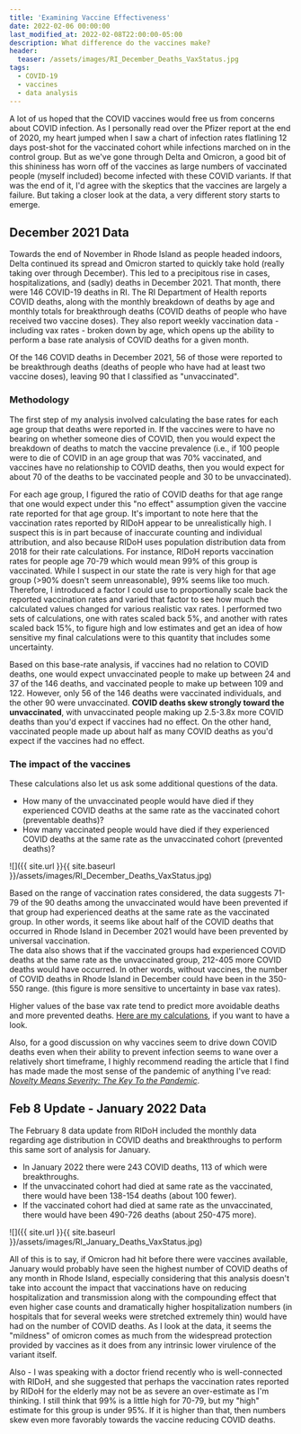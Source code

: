 ```yaml
---
title: 'Examining Vaccine Effectiveness'
date: 2022-02-06 00:00:00
last_modified_at: 2022-02-08T22:00:00-05:00
description: What difference do the vaccines make?
header:
  teaser: /assets/images/RI_December_Deaths_VaxStatus.jpg
tags:
  - COVID-19
  - vaccines
  - data analysis
---
```

A lot of us hoped that the COVID vaccines would free us from concerns about COVID infection.  As I personally read over the Pfizer report at the end of 2020, my heart jumped when I saw a chart of infection rates flatlining 12 days post-shot for the vaccinated cohort while infections marched on in the control group.  But as we've gone through Delta and Omicron, a good bit of this shininess has worn off of the vaccines as large numbers of vaccinated people (myself included) become infected with these COVID variants.  If that was the end of it, I'd agree with the skeptics that the vaccines are largely a failure.  But taking a closer look at the data, a very different story starts to emerge.

## December 2021 Data
Towards the end of November in Rhode Island as people headed indoors, Delta continued its spread and Omicron started to quickly take hold (really taking over through December).  This led to a precipitous rise in cases, hospitalizations, and (sadly) deaths in December 2021.  That month, there were 146 COVID-19 deaths in RI.  The RI Department of Health reports COVID deaths, along with the monthly breakdown of deaths by age and monthly totals for breakthrough deaths (COVID deaths of people who have received two vaccine doses).  They also report weekly vaccination data - including vax rates - broken down by age, which opens up the ability to perform a base rate analysis of COVID deaths for a given month.

Of the 146 COVID deaths in December 2021, 56 of those were reported to be breakthrough deaths (deaths of people who have had at least two vaccine doses), leaving 90 that I classified as "unvaccinated".

### Methodology
The first step of my analysis involved calculating the base rates for each age group that deaths were reported in.  If the vaccines were to have no bearing on whether someone dies of COVID, then you would expect the breakdown of deaths to match the vaccine prevalence (i.e., if 100 people were to die of COVID in an age group that was 70% vaccinated, and vaccines have no relationship to COVID deaths, then you would expect for about 70 of the deaths to be vaccinated people and 30 to be unvaccinated).

For each age group, I figured the ratio of COVID deaths for that age range that one would expect under this "no effect" assumption given the vaccine rate reported for that age group.  It's important to note here that the vaccination rates reported by RIDoH appear to be unrealistically high.  I suspect this is in part because of inaccurate counting and individual attribution, and also because RIDoH uses population distribution data from 2018 for their rate calculations.  For instance, RIDoH reports vaccination rates for people age 70-79 which would mean 99% of this group is vaccinated.  While I suspect in our state the rate is very high for that age group (>90% doesn't seem unreasonable), 99% seems like too much.  Therefore, I introduced a factor I could use to proportionally scale back the reported vaccination rates and varied that factor to see how much the calculated values changed for various realistic vax rates.  I performed two sets of calculations, one with rates scaled back 5%, and another with rates scaled back 15%, to figure high and low estimates and get an idea of how sensitive my final calculations were to this quantity that includes some uncertainty.

Based on this base-rate analysis, if vaccines had no relation to COVID deaths, one would expect unvaccinated people to make up between 24 and 37 of the 146 deaths, and vaccinated people to make up between 109 and 122.  However, only 56 of the 146 deaths were vaccinated individuals, and the other 90 were unvaccinated.  **COVID deaths skew strongly toward the unvaccinated**, with unvaccinated people making up 2.5-3.8x more COVID deaths than you'd expect if vaccines had no effect.  On the other hand, vaccinated people made up about half as many COVID deaths as you'd expect if the vaccines had no effect.

### The impact of the vaccines
These calculations also let us ask some additional questions of the data.

 - How many of the unvaccinated people would have died if they experienced COVID deaths at the same rate as the vaccinated cohort (preventable deaths)?
 - How many vaccinated people would have died if they experienced COVID deaths at the same rate as the unvaccinated cohort (prevented deaths)?
 
 ![]({{ site.url }}{{ site.baseurl }}/assets/images/RI_December_Deaths_VaxStatus.jpg)
 
Based on the range of vaccination rates considered, the data suggests 71-79 of the 90 deaths among the unvaccinated would have been prevented if that group had experienced deaths at the same rate as the vaccinated group.  In other words, it seems like about half of the COVID deaths that occurred in Rhode Island in December 2021 would have been prevented by universal vaccination.  
The data also shows that if the vaccinated groups had experienced COVID deaths at the same rate as the unvaccinated group, 212-405 more COVID deaths would have occurred.  In other words, without vaccines, the number of COVID deaths in Rhode Island in December could have been in the 350-550 range. (this figure is more sensitive to uncertainty in base vax rates).

Higher values of the base vax rate tend to predict more avoidable deaths and more prevented deaths.
[Here are my calculations](https://docs.google.com/spreadsheets/d/1N_Ay6uv4rS7MisXcNKTLrczVPKW_tn2pjAEQiR7TSu8/edit?usp=sharing), if you want to have a look.

Also, for a good discussion on why vaccines seem to drive down COVID deaths even when their ability to prevent infection seems to wane over a relatively short timeframe, I highly recommend reading the article that I find has made made the most sense of the pandemic of anything I've read: [*Novelty Means Severity: The Key To the Pandemic*](https://www.theinsight.org/p/novelty-means-severity-the-key-to).

## Feb 8 Update - January 2022 Data
The February 8 data update from RIDoH included the monthly data regarding age distribution in COVID deaths and breakthroughs to perform this same sort of analysis for January. 

 - In January 2022 there were 243 COVID deaths, 113 of which were breakthroughs.
 - If the unvaccinated cohort had died at same rate as the vaccinated, there would have been 138-154 deaths (about 100 fewer).
 - If the vaccinated cohort had died at same rate as the unvaccinated, there would have been 490-726 deaths (about 250-475 more).
 
![]({{ site.url }}{{ site.baseurl }}/assets/images/RI_January_Deaths_VaxStatus.jpg)

All of this is to say, if Omicron had hit before there were vaccines available, January would probably have seen the highest number of COVID deaths of any month in Rhode Island, especially considering that this analysis doesn't take into account the impact that vaccinations have on reducing hospitalization and transmission along with the compounding effect that even higher case counts and dramatically higher hospitalization numbers (in hospitals that for several weeks were stretched extremely thin) would have had on the number of COVID deaths.  As I look at the data, it seems the "mildness" of omicron comes as much from the widespread protection provided by vaccines as it does from any intrinsic lower virulence of the variant itself.

Also - I was speaking with a doctor friend recently who is well-connected with RIDoH, and she suggested that perhaps the vaccination rates reported by RIDoH for the elderly may not be as severe an over-estimate as I'm thinking.  I still think that 99% is a little high for 70-79, but my "high" estimate for this group is under 95%.  If it is higher than that, then numbers skew even more favorably towards the vaccine reducing COVID deaths.